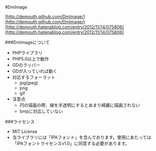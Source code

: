#DmImage

[http://demouth.github.com/DmImage/](http://demouth.github.com/DmImage/)
[http://demouth.hatenablog.com/entry/2012/11/14/075806](http://demouth.hatenablog.com/entry/2012/11/14/075806)

###DmImageについて
* PHPライブラリ
* PHP5.0以上で動作
* GDのラッパー
* GDが入っていれば動く
* 対応するフォーマット
  * jpg(jpeg)
  * png
  * gif
* 注意点
  * 円の描画の際、線を半透明にするとあまり綺麗に描画されない
  * bmpに対応していない

###ライセンス
* MIT License
* 当ライブラリには「IPAフォント」を含んでおります。使用にあたっては「IPAフォントライセンスv1.0」に同意する必要があります。

